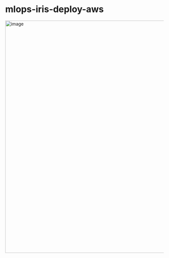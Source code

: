 # mlops-iris-deploy-aws

<img width="793" height="738" alt="image" src="https://github.com/user-attachments/assets/16f2d3d4-665d-4447-91bf-79108f0a025e" />
